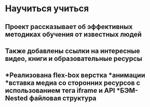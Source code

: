 # Научиться учиться

## Проект рассказывает об эффективных методиках обучения от известных людей
## Также добавлены ссылки на интересные видео, книги и образовательные ресурсы

## *Реализована flex-box верстка *анимации *вставка медиа со сторонних ресурсов с использованием тега iframe и API *БЭМ-Nested файловая структура


